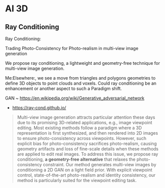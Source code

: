 # AI 3D

## Ray Conditioning

Ray Conditioning:

Trading Photo-Consistency for Photo-realism in multi-view image generation

We propose ray conditioning, a lightweight and geometry-free technique for multi-view image generation.

Me:Elsewhere:, we see a move from triangles and polygons geometries to define 3D objects to point clouds and voxels. Could ray conditioning be an enhancement or another aspect to such a Paradigm shift.

GAN ~ https://en.wikipedia.org/wiki/Generative_adversarial_network

* https://ray-cond.github.io/

>Multi-view image generation attracts particular attention these days due to its promising 3D-related applications, e.g., image viewpoint editing. Most existing methods follow a paradigm where a 3D representation is first synthesized, and then rendered into 2D images to ensure photo-consistency across viewpoints. However, such explicit bias for photo-consistency sacrifices photo-realism, causing geometry artifacts and loss of fine-scale details when these methods are applied to edit real images. To address this issue, we propose ray conditioning, **a geometry-free alternative** that relaxes the photo-consistency constraint. Our method generates multi-view images by conditioning a 2D GAN on a light field prior. With explicit viewpoint control, state-of-the-art photo-realism and identity consistency, our method is particularly suited for the viewpoint editing task.
